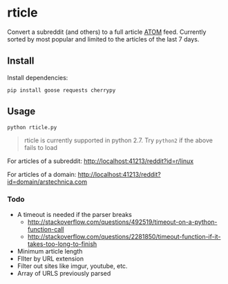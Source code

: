 rticle
======

Convert a subreddit (and others) to a full article [ATOM](https://en.wikipedia.org/wiki/Atom_(standard)) feed. Currently sorted by most popular and limited to the articles of the last 7 days.

Install
-----

Install dependencies:

    pip install goose requests cherrypy

Usage
-----

    python rticle.py

> rticle is currently supported in python 2.7. Try `python2` if the above fails to load

For articles of a subreddit: [http://localhost:41213/reddit?id=r/linux](http://localhost:8080/reddit?id=r/linux)

For articles of a domain: [http://localhost:41213/reddit?id=domain/arstechnica.com](http://localhost:8080/reddit?id=domain/arstechnica.com)

### Todo

* A timeout is needed if the parser breaks
  * http://stackoverflow.com/questions/492519/timeout-on-a-python-function-call
  * http://stackoverflow.com/questions/2281850/timeout-function-if-it-takes-too-long-to-finish
* Minimum article length
* FIlter by URL extension
* Filter out sites like imgur, youtube, etc.
* Array of URLS previously parsed
